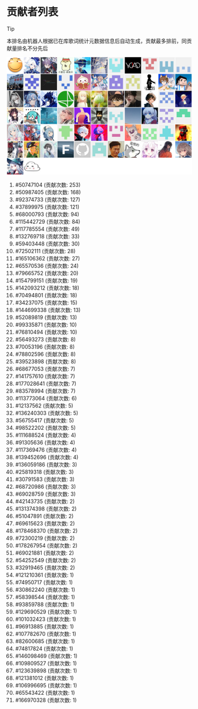 # 贡献者列表

> [!TIP]
> 本排名由机器人根据已在库歌词统计元数据信息后自动生成，贡献最多排前，同贡献量排名不分先后

![贡献者头像画廊](./CONTRIBUTORS.svg)

1. #50747104 (贡献次数: 253)
2. #50987405 (贡献次数: 168)
3. #92374733 (贡献次数: 127)
4. #37899975 (贡献次数: 121)
5. #68000793 (贡献次数: 94)
6. #115442729 (贡献次数: 84)
7. #117785554 (贡献次数: 49)
8. #132769718 (贡献次数: 33)
9. #59403448 (贡献次数: 30)
10. #72502111 (贡献次数: 28)
11. #165106362 (贡献次数: 27)
12. #65570536 (贡献次数: 24)
13. #79665752 (贡献次数: 20)
14. #154799151 (贡献次数: 19)
15. #142093212 (贡献次数: 18)
16. #70494801 (贡献次数: 18)
17. #34237075 (贡献次数: 15)
18. #144699338 (贡献次数: 13)
19. #52089819 (贡献次数: 13)
20. #99335871 (贡献次数: 10)
21. #76810494 (贡献次数: 10)
22. #56493273 (贡献次数: 8)
23. #70053196 (贡献次数: 8)
24. #78802596 (贡献次数: 8)
25. #39523898 (贡献次数: 8)
26. #68677053 (贡献次数: 7)
27. #141757610 (贡献次数: 7)
28. #177028641 (贡献次数: 7)
29. #83578994 (贡献次数: 7)
30. #113773064 (贡献次数: 6)
31. #12137562 (贡献次数: 5)
32. #136240303 (贡献次数: 5)
33. #56755417 (贡献次数: 5)
34. #98522202 (贡献次数: 5)
35. #111688524 (贡献次数: 4)
36. #91305636 (贡献次数: 4)
37. #117369476 (贡献次数: 4)
38. #139452696 (贡献次数: 4)
39. #136059186 (贡献次数: 3)
40. #25819318 (贡献次数: 3)
41. #30791583 (贡献次数: 3)
42. #68720986 (贡献次数: 3)
43. #69028759 (贡献次数: 3)
44. #42143735 (贡献次数: 2)
45. #131374398 (贡献次数: 2)
46. #51047891 (贡献次数: 2)
47. #69615623 (贡献次数: 2)
48. #178468370 (贡献次数: 2)
49. #72300219 (贡献次数: 2)
50. #178267954 (贡献次数: 2)
51. #69021881 (贡献次数: 2)
52. #54252549 (贡献次数: 2)
53. #32919465 (贡献次数: 2)
54. #121210361 (贡献次数: 1)
55. #74950717 (贡献次数: 1)
56. #30862240 (贡献次数: 1)
57. #58398544 (贡献次数: 1)
58. #93859788 (贡献次数: 1)
59. #129690529 (贡献次数: 1)
60. #101032423 (贡献次数: 1)
61. #96913885 (贡献次数: 1)
62. #107782670 (贡献次数: 1)
63. #82600685 (贡献次数: 1)
64. #74817824 (贡献次数: 1)
65. #146098469 (贡献次数: 1)
66. #109809527 (贡献次数: 1)
67. #123639898 (贡献次数: 1)
68. #121381012 (贡献次数: 1)
69. #106996695 (贡献次数: 1)
70. #65543422 (贡献次数: 1)
71. #166970328 (贡献次数: 1)

